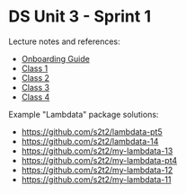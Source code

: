 # DS Unit 3 - Sprint 1

Lecture notes and references:

  + [Onboarding Guide](/ONBOARDING.md)
  + [Class 1](/notes/class-1.md)
  + [Class 2](/notes/class-2.md)
  + [Class 3](/notes/class-3.md)
  + [Class 4](/notes/class-4.md)

Example "Lambdata" package solutions:

  + https://github.com/s2t2/lambdata-pt5
  + https://github.com/s2t2/lambdata-14
  + https://github.com/s2t2/my-lambdata-13
  + https://github.com/s2t2/my-lambdata-pt4
  + https://github.com/s2t2/my-lambdata-12
  + https://github.com/s2t2/my-lambdata-11
